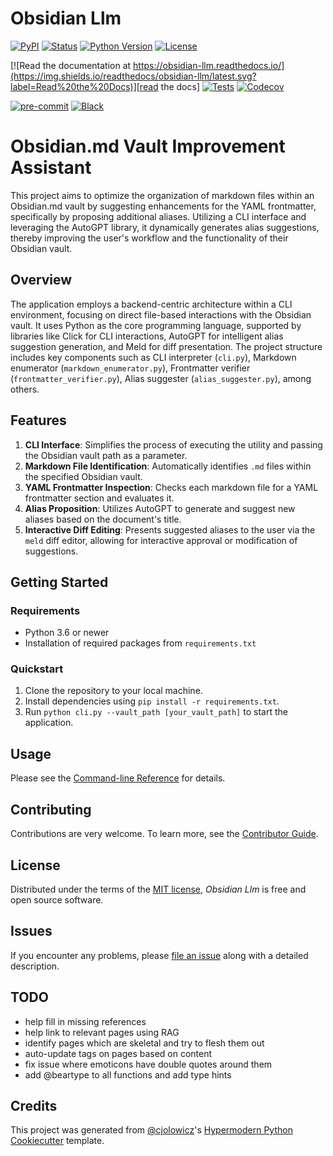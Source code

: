 # Obsidian Llm

[![PyPI](https://img.shields.io/pypi/v/obsidian-llm.svg)][pypi_]
[![Status](https://img.shields.io/pypi/status/obsidian-llm.svg)][status]
[![Python Version](https://img.shields.io/pypi/pyversions/obsidian-llm)][python version]
[![License](https://img.shields.io/pypi/l/obsidian-llm)][license]

[![Read the documentation at https://obsidian-llm.readthedocs.io/](https://img.shields.io/readthedocs/obsidian-llm/latest.svg?label=Read%20the%20Docs)][read the docs]
[![Tests](https://github.com/crypdick/obsidian-llm/workflows/Tests/badge.svg)][tests]
[![Codecov](https://codecov.io/gh/crypdick/obsidian-llm/branch/main/graph/badge.svg)][codecov]

[![pre-commit](https://img.shields.io/badge/pre--commit-enabled-brightgreen?logo=pre-commit&logoColor=white)][pre-commit]
[![Black](https://img.shields.io/badge/code%20style-black-000000.svg)][black]

[pypi_]: https://pypi.org/project/obsidian-llm/
[status]: https://pypi.org/project/obsidian-llm/
[python version]: https://pypi.org/project/obsidian-llm
[read the docs]: https://obsidian-llm.readthedocs.io/
[tests]: https://github.com/crypdick/obsidian-llm/actions?workflow=Tests
[codecov]: https://app.codecov.io/gh/crypdick/obsidian-llm
[pre-commit]: https://github.com/pre-commit/pre-commit
[black]: https://github.com/psf/black

# Obsidian.md Vault Improvement Assistant

This project aims to optimize the organization of markdown files within an Obsidian.md vault by suggesting enhancements for the YAML frontmatter, specifically by proposing additional aliases. Utilizing a CLI interface and leveraging the AutoGPT library, it dynamically generates alias suggestions, thereby improving the user's workflow and the functionality of their Obsidian vault.

## Overview

The application employs a backend-centric architecture within a CLI environment, focusing on direct file-based interactions with the Obsidian vault. It uses Python as the core programming language, supported by libraries like Click for CLI interactions, AutoGPT for intelligent alias suggestion generation, and Meld for diff presentation. The project structure includes key components such as CLI interpreter (`cli.py`), Markdown enumerator (`markdown_enumerator.py`), Frontmatter verifier (`frontmatter_verifier.py`), Alias suggester (`alias_suggester.py`), among others.

## Features

1. **CLI Interface**: Simplifies the process of executing the utility and passing the Obsidian vault path as a parameter.
2. **Markdown File Identification**: Automatically identifies `.md` files within the specified Obsidian vault.
3. **YAML Frontmatter Inspection**: Checks each markdown file for a YAML frontmatter section and evaluates it.
4. **Alias Proposition**: Utilizes AutoGPT to generate and suggest new aliases based on the document's title.
5. **Interactive Diff Editing**: Presents suggested aliases to the user via the `meld` diff editor, allowing for interactive approval or modification of suggestions.

## Getting Started

### Requirements

- Python 3.6 or newer
- Installation of required packages from `requirements.txt`

### Quickstart

1. Clone the repository to your local machine.
2. Install dependencies using `pip install -r requirements.txt`.
3. Run `python cli.py --vault_path [your_vault_path]` to start the application.

## Usage

Please see the [Command-line Reference] for details.

## Contributing

Contributions are very welcome.
To learn more, see the [Contributor Guide].

## License

Distributed under the terms of the [MIT license][license],
_Obsidian Llm_ is free and open source software.

## Issues

If you encounter any problems,
please [file an issue] along with a detailed description.

## TODO

- help fill in missing references
- help link to relevant pages using RAG
- identify pages which are skeletal and try to flesh them out
- auto-update tags on pages based on content
- fix issue where emoticons have double quotes around them
- add @beartype to all functions and add type hints

## Credits

This project was generated from [@cjolowicz]'s [Hypermodern Python Cookiecutter] template.

[@cjolowicz]: https://github.com/cjolowicz
[pypi]: https://pypi.org/
[hypermodern python cookiecutter]: https://github.com/cjolowicz/cookiecutter-hypermodern-python
[file an issue]: https://github.com/crypdick/obsidian-llm/issues
[pip]: https://pip.pypa.io/

<!-- github-only -->

[license]: https://github.com/crypdick/obsidian-llm/blob/main/LICENSE
[contributor guide]: https://github.com/crypdick/obsidian-llm/blob/main/CONTRIBUTING.md
[command-line reference]: https://obsidian-llm.readthedocs.io/en/latest/usage.html
